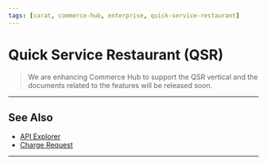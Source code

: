 ```yaml
---
tags: [carat, commerce-hub, enterprise, quick-service-restaurant]
---
```



# Quick Service Restaurant (QSR)

<!-- theme: danger -->
> We are enhancing Commerce Hub to support the QSR vertical and the documents related to the features will be released soon.

---

## See Also

- [API Explorer](../api/?type=post&path=/payments/v1/charges)
- [Charge Request](path?=docs/Resources/API-Documents/Payments/Charges.md)

---
